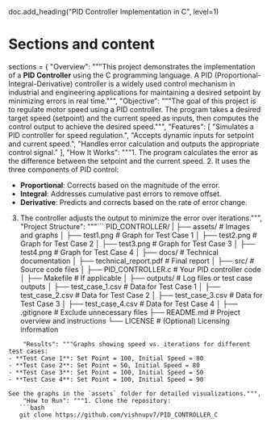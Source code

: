 
doc.add_heading("PID Controller Implementation in C", level=1)

# Sections and content
sections = {
    "Overview": """This project demonstrates the implementation of a **PID Controller** using the C programming language. A PID (Proportional-Integral-Derivative) controller is a widely used control mechanism in industrial and engineering applications for maintaining a desired setpoint by minimizing errors in real time.""",
    "Objective": """The goal of this project is to regulate motor speed using a PID controller. The program takes a desired target speed (setpoint) and the current speed as inputs, then computes the control output to achieve the desired speed.""",
    "Features": [
        "Simulates a PID controller for speed regulation.",
        "Accepts dynamic inputs for setpoint and current speed.",
        "Handles error calculation and outputs the appropriate control signal."
    ],
    "How It Works": """1. The program calculates the error as the difference between the setpoint and the current speed.
2. It uses the three components of PID control:
   - **Proportional**: Corrects based on the magnitude of the error.
   - **Integral**: Addresses cumulative past errors to remove offset.
   - **Derivative**: Predicts and corrects based on the rate of error change.
3. The controller adjusts the output to minimize the error over iterations.""",
    "Project Structure": """```
PID_CONTROLLER/
|
├── assets/               # Images and graphs
│   ├── test1.png         # Graph for Test Case 1
│   ├── test2.png         # Graph for Test Case 2
│   ├── test3.png         # Graph for Test Case 3
│   ├── test4.png         # Graph for Test Case 4
│
├── docs/                 # Technical documentation
│   ├── technical_report.pdf  # Final report
│
├── src/                  # Source code files
│   ├── PID_CONTROLLER.c  # Your PID controller code
│   ├── Makefile          # If applicable
│
├── outputs/              # Log files or test case outputs
│   ├── test_case_1.csv   # Data for Test Case 1
│   ├── test_case_2.csv   # Data for Test Case 2
│   ├── test_case_3.csv   # Data for Test Case 3
│   ├── test_case_4.csv   # Data for Test Case 4
│
├── .gitignore            # Exclude unnecessary files
├── README.md             # Project overview and instructions
└── LICENSE               # (Optional) Licensing information
```""",
    "Results": """Graphs showing speed vs. iterations for different test cases:
- **Test Case 1**: Set Point = 100, Initial Speed = 80
- **Test Case 2**: Set Point = 50, Initial Speed = 80
- **Test Case 3**: Set Point = 100, Initial Speed = 50
- **Test Case 4**: Set Point = 100, Initial Speed = 90

See the graphs in the `assets` folder for detailed visualizations.""",
    "How to Run": """1. Clone the repository:
   ```bash
   git clone https://github.com/vishnupv7/PID_CONTROLLER_C
